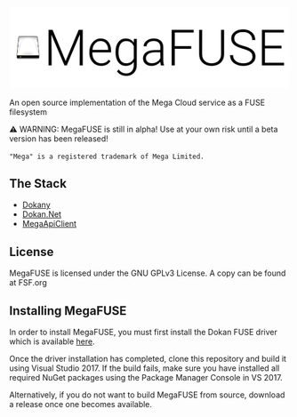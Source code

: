 ﻿![MEGAFUSELOGO](megafuse_logo.png "MegaFUSE logo")

An open source implementation of the Mega Cloud service as a FUSE filesystem

⚠ WARNING: MegaFUSE is still in alpha! Use at your own risk until a beta version has been released!

`"Mega" is a registered trademark of Mega Limited.`

## The Stack

* [Dokany](https://github.com/dokan-dev/dokany)
* [Dokan.Net](https://github.com/dokan-dev/dokan-dotnet)
* [MegaApiClient](https://github.com/gpailler/MegaApiClient)

## License

MegaFUSE is licensed under the GNU GPLv3 License. A copy can be found at FSF.org

## Installing MegaFUSE

In order to install MegaFUSE, you must first install the Dokan FUSE driver which is available [here](https://github.com/dokan-dev/dokany/releases).

Once the driver installation has completed, clone this repository and build it using Visual Studio 2017. If the build fails, make sure you have installed all required NuGet packages using the Package Manager Console in VS 2017.

Alternatively, if you do not want to build MegaFUSE from source, download a release once one becomes available.
